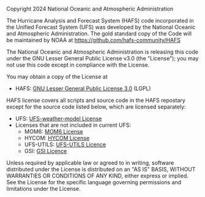 Copyright 2024 National Oceanic and Atmospheric Administration
 
The Hurricane Analysis and Forecast System (HAFS) code incorporated in the Unified Forecast System (UFS) was developed by the National Oceanic and Atmospheric Administration. The gold standard copy of the Code will be maintained by NOAA at https://github.com/hafs-community/HAFS
 
The National Oceanic and Atmospheric Administration is releasing this code under the GNU Lesser 
General Public License v3.0 (the "License"); you may not use this code except in compliance 
with the License. 

You may obtain a copy of the License at
- HAFS: [GNU Lesser General Public License 3.0](https://www.gnu.org/licenses/lgpl-3.0.en.html) (LGPL)

HAFS license covers all scripts and source code in the HAFS repostary except for the source code listed below, which are licensed separately:
- UFS: [UFS-weather-model License](https://github.com/hafs-community/ufs-weather-model/blob/support/HAFS/LICENSE.md)
- Licenses that are not included in current UFS:
    * MOM6: [MOM6 License](https://github.com/mom-ocean/MOM6/blob/main/LICENSE.md)
    * HYCOM: [HYCOM License](https://github.com/HYCOM/HYCOM-examples/blob/master/LICENSE)
    * UFS-UTILS: [UFS-UTILS Licence](https://github.com/hafs-community/UFS_UTILS/blob/support/HAFS/LICENSE.md)
    * GSI: [GSI Licence](https://github.com/NOAA-EMC/GSI-fix/blob/develop/LICENSE.md)

Unless required by applicable law or agreed to in writing, software distributed under the License 
is distributed on an "AS IS" BASIS, WITHOUT WARRANTIES OR CONDITIONS OF ANY KIND, either 
express or implied. See the License for the specific language governing permissions and 
limitations under the License.
